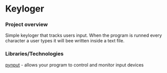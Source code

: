 # Keyloger

### Project overview
Simple keyloger that tracks users input. When the program is runned every character a user types it will bee written inside a text file.<br/>

### Libraries/Technologies

[pynput](https://pypi.org/project/pynput/) - allows your program to control and monitor input devices
